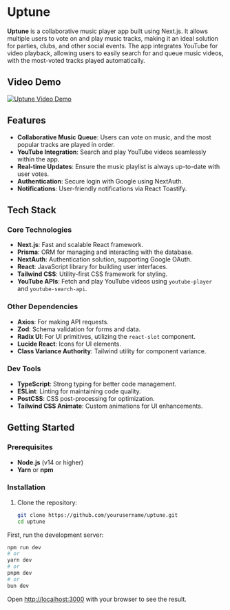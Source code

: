 # Uptune

**Uptune** is a collaborative music player app built using Next.js. It allows multiple users to vote on and play music tracks, making it an ideal solution for parties, clubs, and other social events. The app integrates YouTube for video playback, allowing users to easily search for and queue music videos, with the most-voted tracks played automatically.
## Video Demo

[![Uptune Video Demo](https://drive.google.com/file/d/1N35O6HmQYhkUh5tE9tXNNseuzKYN0D65/view?usp=drive_link)](https://drive.google.com/file/d/1DhOD_-2sElBtbkw7RLH3Y_PIn4wEMdIk/view?usp=drive_link)
## Features

- **Collaborative Music Queue**: Users can vote on music, and the most popular tracks are played in order.
- **YouTube Integration**: Search and play YouTube videos seamlessly within the app.
- **Real-time Updates**: Ensure the music playlist is always up-to-date with user votes.
- **Authentication**: Secure login with Google using NextAuth.
- **Notifications**: User-friendly notifications via React Toastify.

## Tech Stack

### Core Technologies

- **Next.js**: Fast and scalable React framework.
- **Prisma**: ORM for managing and interacting with the database.
- **NextAuth**: Authentication solution, supporting Google OAuth.
- **React**: JavaScript library for building user interfaces.
- **Tailwind CSS**: Utility-first CSS framework for styling.
- **YouTube APIs**: Fetch and play YouTube videos using `youtube-player` and `youtube-search-api`.

### Other Dependencies

- **Axios**: For making API requests.
- **Zod**: Schema validation for forms and data.
- **Radix UI**: For UI primitives, utilizing the `react-slot` component.
- **Lucide React**: Icons for UI elements.
- **Class Variance Authority**: Tailwind utility for component variance.

### Dev Tools

- **TypeScript**: Strong typing for better code management.
- **ESLint**: Linting for maintaining code quality.
- **PostCSS**: CSS post-processing for optimization.
- **Tailwind CSS Animate**: Custom animations for UI enhancements.

## Getting Started

### Prerequisites

- **Node.js** (v14 or higher)
- **Yarn** or **npm**

### Installation

1. Clone the repository:
   ```bash
   git clone https://github.com/yourusername/uptune.git
   cd uptune

First, run the development server:

```bash
npm run dev
# or
yarn dev
# or
pnpm dev
# or
bun dev
```

Open [http://localhost:3000](http://localhost:3000) with your browser to see the result.
